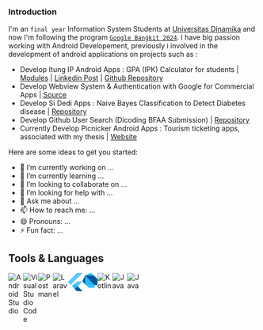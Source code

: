 ### Introduction
I'm an `final year` Information System Students at [Universitas Dinamika](https://www.dinamika.ac.id/) and now I'm following the program [`Google Bangkit 2024`](https://grow.google/intl/id_id/bangkit/). I have big passion working with Android Developement, previously i involved in the development of android applications on projects such as :
- Develop Itung IP Android Apps : GPA (IPK) Calculator for students | [Modules](https://docs.google.com/document/d/12dFP1HIC-gum7VhZL_UeZFPUADFUhrMj/edit?usp=sharing&ouid=107161040614281174089&rtpof=true&sd=true) | [Linkedin Post](https://www.linkedin.com/posts/apriantoa917_itung-ip-description-activity-6912757682215038977-Alxg?utm_source=linkedin_share&utm_medium=member_desktop_web) | [Github Repository](https://github.com/apriantoa917/android-itung_IP)
- Develop Webview System & Authentication with Google for Commercial Apps | [Source](https://play.google.com/store/apps/details?id=com.mitrabangunan.mitrabangunanstore)
- Develop Si Dedi Apps : Naive Bayes Classification to Detect Diabetes disease | [Repository](https://github.com/apriantoa917/android-UAS_SPK-SiDeDi)
- Develop Github User Search (Dicoding BFAA Submission) | [Repository](https://github.com/apriantoa917/android-dicoding-BFAA)
- Currently Develop Picnicker Android Apps : Tourism ticketing apps, associated with my thesis | [Website](https://picnicker.id/link)

Here are some ideas to get you started:

- 🔭 I’m currently working on ...
- 🌱 I’m currently learning ...
- 👯 I’m looking to collaborate on ...
- 🤔 I’m looking for help with ...
- 💬 Ask me about ...
- 📫 How to reach me: ...
- 😄 Pronouns: ...
- ⚡ Fun fact: ...

## Tools & Languages
 <a href="https://developer.android.com/studio/">
  <img align="left" alt="Android Studio" title="AndroidStudio" width="30px" src="https://img.icons8.com/fluency/344/android-studio--v2.png" />
</a>
<a href="https://code.visualstudio.com/">
  <img align="left" alt="Visual Studio Code" title="Visual Studio Code" width="30px" src="https://img.icons8.com/fluency/344/visual-studio-code-2019.png" />
</a>
<a href="https://www.postman.com/">
  <img align="left" alt="Postman" title="Postman" width="30px" src="https://res.cloudinary.com/postman/image/upload/t_team_logo/v1629869194/team/2893aede23f01bfcbd2319326bc96a6ed0524eba759745ed6d73405a3a8b67a8" />
</a>
<a href="https://laravel.com/">
  <img align="left" alt="Laravel" title="Laravel" width="30px" src="https://upload.wikimedia.org/wikipedia/commons/thumb/9/9a/Laravel.svg/1969px-Laravel.svg.png" />
</a>
<a href="https://www.flutter.dev/">
  <img align="left" alt="Dart" title="Dart" width="30px" src="https://raw.githubusercontent.com/aldnazr/aldnazr/refs/heads/main/icon_flutter.png" />
</a>
<a href="https://dart.dev/">
  <img align="left" alt="Dart" title="Dart" width="30px" src="https://raw.githubusercontent.com/aldnazr/aldnazr/refs/heads/main/icon_dart%402x.png" />
</a>
<a href="https://developer.android.com/kotlin">
  <img align="left" alt="Kotlin" title="Kotlin" width="30px" src="https://img.icons8.com/color/344/kotlin.png" />
</a>
<a href="https://www.java.com/en/">
  <img align="left" alt="Java" title="Java" width="30px" src="https://img.icons8.com/color/344/java-coffee-cup-logo--v1.png" />
</a>
<a href="https://www.php.net/">
  <img align="left" alt="Java" title="Java" width="30px" src="https://cdn.iconscout.com/icon/free/png-256/php-2038871-1720084.png" />
</a>
<br><br>
